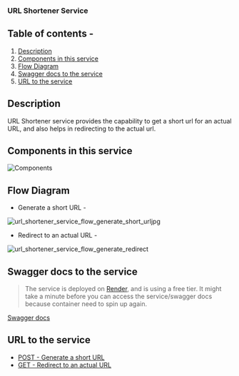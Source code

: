 ### URL Shortener Service
## Table of contents -
1. [Description](#description)
2. [Components in this service](#Components-in-this-service)
3. [Flow Diagram](#Flow-Diagram)
4. [Swagger docs to the service](#Swagger-docs-to-the-service)
5. [URL to the service](#URL-to-the-service)

## Description
URL Shortener service provides the capability to get a short url for an actual URL, and also helps in redirecting to the actual url. 

## Components in this service
![Components](https://github.com/user-attachments/assets/277190e0-73c2-4e2b-8562-d862874b4ab0)



## Flow Diagram 
- Generate a short URL -

![url_shortener_service_flow_generate_short_urljpg](https://github.com/user-attachments/assets/6c831ad1-e96a-4ae5-bb5f-41b6dd665e88)

- Redirect to an actual URL -

![url_shortener_service_flow_generate_redirect](https://github.com/user-attachments/assets/c2b05376-65e0-4321-8509-34e2193087eb)

## Swagger docs to the service

> The service is deployed on [Render](https://render.com/), and is using a free tier.
> It might take a minute before you can access the service/swagger docs because container need to spin up again.

[Swagger docs](https://url-shortener-5etj.onrender.com/swagger-ui/index.html)

## URL to the service
- [POST - Generate a short URL](https://url-shortener-5etj.onrender.com/)
- [GET - Redirect to an actual URL](https://url-shortener-5etj.onrender.com/)

